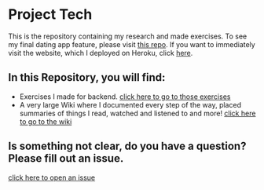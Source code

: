 # Project Tech

This is the repository containing my research and made exercises. To see my final dating app feature, please visit [this repo](https://github.com/IrisvanOllefen/novel-love). If you want to immediately visit the website, which I deployed on Heroku, click [here](https://novel-love.herokuapp.com/).

## In this Repository, you will find:

- Exercises I made for backend. [click here to go to those exercises](https://github.com/IrisvanOllefen/project-tech/tree/master/backend-exercises)
- A very large Wiki where I documented every step of the way, placed summaries of things I read, watched and listened to and more! [click here to go to the wiki](https://github.com/IrisvanOllefen/project-tech/wiki)

## Is something not clear, do you have a question? Please fill out an issue.
[click here to open an issue](https://github.com/IrisvanOllefen/project-tech/issues/new)
